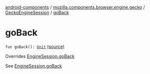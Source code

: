[android-components](../../index.md) / [mozilla.components.browser.engine.gecko](../index.md) / [GeckoEngineSession](index.md) / [goBack](./go-back.md)

# goBack

`fun goBack(): `[`Unit`](https://kotlinlang.org/api/latest/jvm/stdlib/kotlin/-unit/index.html) [(source)](https://github.com/mozilla-mobile/android-components/blob/master/components/browser/engine-gecko-beta/src/main/java/mozilla/components/browser/engine/gecko/GeckoEngineSession.kt#L116)

Overrides [EngineSession.goBack](../../mozilla.components.concept.engine/-engine-session/go-back.md)

See [EngineSession.goBack](../../mozilla.components.concept.engine/-engine-session/go-back.md)

